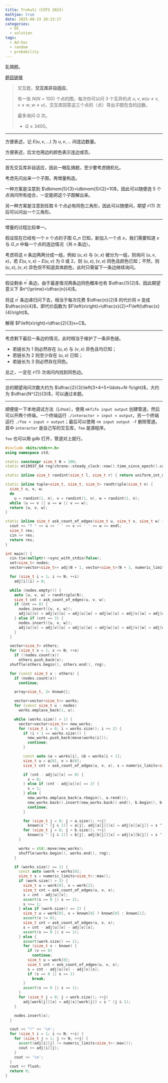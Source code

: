 ```yaml
---
title: Trokuti (COTS 2023)
mathjax: true
date: 2025-08-23 20:23:17
categories:
  - OI
  - solution
tags:
  - Ad-hoc
  - random
  - probability
---
```


乱搞题。

[题目链接](https://qoj.ac/problem/6668)

> 交互题，**交互库非自适应**。
> 
> 有一张 $N\left(N=100\right)$ 个点的图，每次你可以问 $3$ 个互异的点 $u,v,w\left(u\ne v,v\ne w,w\ne u\right)$，交互库回答这三个点的（点）导出子图包含的边数。
>
> 最多询问 $Q$ 次。
>
> + $Q\leqslant 3400$。

<!-- more -->

---

方便表述，记 $E\left(u,v,\ldots\right)$ 为 $u,v,\ldots$ 间连边数量。

方便表述，后文也用边的颜色表示连边或否。

---

首先交互库非自适应，因此一眼乱搞题，至少要考虑随机化。

考虑先问出来一个子图，再增量构造。

一种方案是注意到 $\dbinom{5}{3}=\dbinom{5}{2}=10$，因此可以随便选 $5$ 个点询问所有组合，一定能把这个子图解出来。

另一种方案是注意到任取 $6$ 个点必有同色三角形，因此可以随便问，期望 $\mathcal O\left(1\right)$ 次后可以问出一个三角形。

---

增量的过程比较单一。

假设现在已经有一个 $n$ 个点的子图 $G\_{n}$ 已知，新加入一个点 $x$，我们需要知道 $x$ 与 $G\_{n}$ 中每一个点的连边情况（共 $n$ 条边）。

考虑将这 $n$ 条边两两分成一组，例如 $\left(u,x\right)$ 与 $\left(v,x\right)$ 被分为一组，则询问 $\left(u,v,x\right)$，若 $E\left(u,v,x\right)-E\left(u,v\right)$ 为 $0$ 或 $2$，则 $\left(u,x\right),\left(v,x\right)$ 同色且颜色已知；不然，则 $\left(u,x\right),\left(v,x\right)$ 异色但不知道具体颜色，此时只需留下一条边继续询问。

---

假设剩余 $n^{\prime}$ 条边，由于最差情况两条边同色概率也有 $\dfrac{1}{2}$，因此期望意义下 $n^{\prime}=\dfrac{n}{4}$。

将这 $n^{\prime}$ 条边递归问下去，相当于每次花费 $\dfrac{n}{2}$ 的代价将 $n$ 变成 $\dfrac{n}{4}$，即代价函数为 $F\left(x\right)=\dfrac{x}{2}+F\left(\dfrac{x}{4}\right)$。

解得 $F\left(x\right)=\dfrac{2}{3}x+C$。

---

考虑剩下最后一条边的情况，此时相当于维护了一条异色链。
+ 若链长为 $1$ 则必然存在 $\left(u,x\right)$ 与 $\left(v,x\right)$ 异色且均已知；
+ 若链长为 $2$ 则至少存在 $\left(u,x\right)$ 已知；
+ 若链长为 $3$ 则必然存在同色。

总之，一定在 $\mathcal O\left(1\right)$ 次询问内找到同色边。

---

总的期望询问次数大约为 $\dfrac{2}{3}\left(3+4+5+\ldots+N-1\right)$，大约为 $\dfrac{N^{2}}{3}$，可以通过本题。

---

顺便提一下本地调试方法（Linux），使用 `mkfifo input output` 创建管道，然后可以开两个终端，一个终端运行 `./interactor > input < output`，另一个终端运行 `./foo < input > output`；最后可以使用 `rm input output -f` 删除管道。其中 `interactor` 是自己写的交互库，`foo` 是源程序。

`foo` 也可以用 gdb 打开，管道对上就行。

```cpp
#include <bits/stdc++.h>
using namespace std;

static constexpr size_t N = 100;
static mt19937_64 rng(chrono::steady_clock::now().time_since_epoch().count());

static inline size_t randint(size_t l, size_t r) { return uniform_int_distribution<size_t>(l, r)(rng); }

static inline tuple<size_t, size_t, size_t> randtriple(size_t n) {
  size_t u, v, w;
  do
    u = randint(1, n), v = randint(1, n), w = randint(1, n);
  while (u == v || u == w || v == w);
  return {u, v, w};
}

static inline size_t ask_count_of_edges(size_t u, size_t v, size_t w) {
  cout << "? " << u << ' ' << v << ' ' << w << endl;
  size_t res;
  cin >> res;
  return res;
}

int main() {
  cin.tie(nullptr)->sync_with_stdio(false);
  set<size_t> nodes;
  vector<vector<size_t>> adj(N + 1, vector<size_t>(N + 1, numeric_limits<size_t>::max()));

  for (size_t i = 1; i <= N; ++i)
    adj[i][i] = 0;

  while (nodes.empty()) {
    auto [u, v, w] = randtriple(N);
    size_t cnt = ask_count_of_edges(u, v, w);
    if (cnt == 0) {
      nodes.insert({u, v, w});
      adj[u][v] = adj[v][u] = adj[u][w] = adj[w][u] = adj[v][w] = adj[w][v] = 0;
    } else if (cnt == 3) {
      nodes.insert({u, v, w});
      adj[u][v] = adj[v][u] = adj[u][w] = adj[w][u] = adj[v][w] = adj[w][v] = 1;
    }
  }

  vector<size_t> others;
  for (size_t x = 1; x <= N; ++x)
    if (!nodes.count(x))
      others.push_back(x);
  shuffle(others.begin(), others.end(), rng);

  for (const size_t x : others) {
    if (nodes.count(x))
      continue;

    array<size_t, 2> known{};

    vector<vector<size_t>> works;
    for (const size_t u : nodes)
      works.emplace_back(1, u);

    while (works.size() > 1) {
      vector<vector<size_t>> new_works;
      for (size_t i = 0; i < works.size(); i += 2) {
        if (i + 1 == works.size()) {
          new_works.push_back(move(works[i]));
          continue;
        }

        const auto &a = works[i], &b = works[i + 1];
        size_t u = a[0], v = b[0];
        size_t cnt = ask_count_of_edges(u, v, x), s = numeric_limits<size_t>::max();

        if (cnt - adj[u][v] == 0) {
          s = 0;
        } else if (cnt - adj[u][v] == 2) {
          s = 1;
        } else {
          new_works.emplace_back(a.rbegin(), a.rend());
          new_works.back().insert(new_works.back().end(), b.begin(), b.end());
          continue;
        }

        for (size_t j = 0; j < a.size(); ++j)
          known[s ^ (j & 1)] = a[j], adj[a[j]][x] = adj[x][a[j]] = s ^ (j & 1);
        for (size_t j = 0; j < b.size(); ++j)
          known[s ^ (j & 1)] = b[j], adj[b[j]][x] = adj[x][b[j]] = s ^ (j & 1);
      }

      works = std::move(new_works);
      shuffle(works.begin(), works.end(), rng);
    }

    if (works.size() == 1) {
      const auto &work = works[0];
      size_t s = numeric_limits<size_t>::max();
      if (work.size() > 2) {
        size_t u = work[0], v = work[2];
        size_t cnt = ask_count_of_edges(u, v, x);
        s = cnt - adj[u][v];
        assert(s == 0 || s == 2);
        s >>= 1;
      } else if (work.size() == 2) {
        size_t u = work[0], v = known[0] ? known[0] : known[1];
        assert(v != 0);
        size_t cnt = ask_count_of_edges(u, v, x);
        s = cnt - adj[u][v] - adj[v][x];
        assert(s == 0 || s == 1);
      } else {
        assert(work.size() == 1);
        for (size_t v : known) {
          if (v == 0)
            continue;
          size_t u = work[0];
          size_t cnt = ask_count_of_edges(u, v, x);
          s = cnt - adj[u][v] - adj[v][x];
          if (s == 0 || s == 1)
            break;
        }
        assert(s == 0 || s == 1);
      }
      for (size_t j = 0; j < work.size(); ++j)
        adj[work[j]][x] = adj[x][work[j]] = s ^ (j & 1);
    }

    nodes.insert(x);
  }

  cout << "!" << '\n';
  for (size_t i = 1; i <= N; ++i) {
    for (size_t j = 1; j <= N; ++j) {
      assert(adj[i][j] != numeric_limits<size_t>::max());
      cout << adj[i][j];
    }
    cout << '\n';
  }
  cout << flush;
  return 0;
}
```
